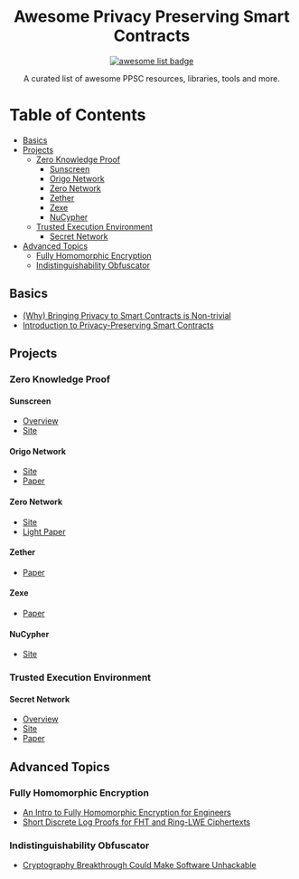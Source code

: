 <div align="center">
  <h1 align="center">Awesome Privacy Preserving Smart Contracts</h1>
  <p align="center">
    <a href="https://github.com/sindresorhus/awesome">
      <img alt="awesome list badge" src="https://cdn.rawgit.com/sindresorhus/awesome/d7305f38d29fed78fa85652e3a63e154dd8e8829/media/badge.svg">
    </a>
  </p>

  <p align="center">A curated list of awesome PPSC resources, libraries, tools and more.</p>
</div>

Table of Contents
=================
* [Basics](#basics)
* [Projects](#projects)
    * [Zero Knowledge Proof](#zero-knowledge-proof)
        * [Sunscreen](#sunscreen)
        * [Origo Network](#origo-network)
        * [Zero Network](#zero-network)
        * [Zether](#zether)
        * [Zexe](#zexe)
        * [NuCypher](#nucypher)
    * [Trusted Execution Environment](#trusted-execution-environment)
        * [Secret Network](#secret-network)
* [Advanced Topics](#advanced-topics)
    * [Fully Homomorphic Encryption](#fully-homomorphic-encryption)
    * [Indistinguishability Obfuscator](#indistinguishability-obfuscator)

## Basics
- [(Why) Bringing Privacy to Smart Contracts is Non-trivial](https://blog.nucypher.com/bringing-privacy-to-smart-contracts-is-nontrivial/#:~:text=Unfortunately%2C%20Ethereum's%20smart%20contracts%20do,%2C%20the%20users%20involved%2C%20etc.)
- [Introduction to Privacy-Preserving Smart Contracts](https://juliankoh.medium.com/introduction-to-privacy-preserving-smart-contracts-e7bdc1a121b1)

## Projects

### Zero Knowledge Proof

#### Sunscreen
* [Overview](https://blog.nucypher.com/sunscreen)
* [Site](https://sunscreen.tech)

#### Origo Network
* [Site](https://origo.network/)
* [Paper](https://origo.network/whitepaper)

#### Zero Network
* [Site](https://github.com/zero-network)
* [Light Paper](https://zero-network.github.io/)

#### Zether
* [Paper](https://crypto.stanford.edu/~buenz/papers/zether.pdf)

#### Zexe
* [Paper](https://eprint.iacr.org/2018/962.pdf)

#### NuCypher
* [Site](https://www.nucypher.com/)

### Trusted Execution Environment

#### Secret Network
* [Overview](https://scrt.network/about/about-secret-network)
* [Site](https://scrt.network/)
* [Paper](https://scrt.network/graypaper)

## Advanced Topics

### Fully Homomorphic Encryption
* [An Intro to Fully Homomorphic Encryption for Engineers](https://blog.nucypher.com/an-engineers-guide-to-fully-homomorphic-encryption)
* [Short Discrete Log Proofs for FHT and Ring-LWE Ciphertexts](https://eprint.iacr.org/2019/057.pdf)

### Indistinguishability Obfuscator
* [Cryptography Breakthrough Could Make Software Unhackable](https://www.wired.com/2014/02/cryptography-breakthrough)
